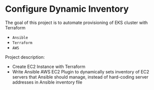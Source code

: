 # Configure Dynamic Inventory

The goal of this project is to automate provisioning of EKS cluster with Terraform
- `Ansible`
- `Terraform`
- `AWS`
 
Project description:
- Create EC2 Instance with Terraform
- Write Ansible AWS EC2 Plugin to dynamically sets inventory of EC2 servers that Ansible should manage, instead of hard-coding server addresses in Ansible inventory file 
